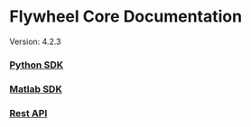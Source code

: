 # Flywheel Core Documentation
Version: 4.2.3

### [Python SDK](python/)

### [Matlab SDK](matlab/)

### [Rest API](swagger/index.html)

